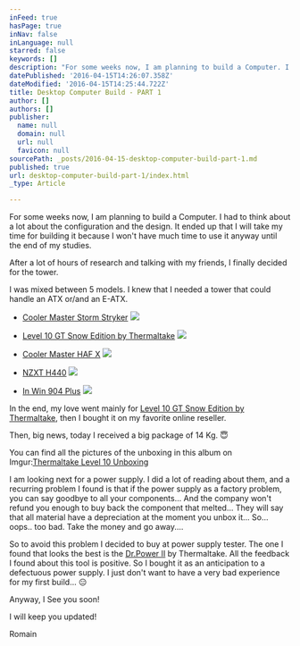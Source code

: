 ```yaml
---
inFeed: true
hasPage: true
inNav: false
inLanguage: null
starred: false
keywords: []
description: "For some weeks now, I am planning to build a Computer. I had to think about a lot about the configuration and the design. It ended up that I will take my time for building it because I won't have much time to use it anyway until the end of my studies."
datePublished: '2016-04-15T14:26:07.358Z'
dateModified: '2016-04-15T14:25:44.722Z'
title: Desktop Computer Build - PART 1
author: []
authors: []
publisher:
  name: null
  domain: null
  url: null
  favicon: null
sourcePath: _posts/2016-04-15-desktop-computer-build-part-1.md
published: true
url: desktop-computer-build-part-1/index.html
_type: Article

---
```

For some weeks now, I am planning to build a Computer. I had to think about a lot about the configuration and the design. It ended up that I will take my time for building it because I won't have much time to use it anyway until the end of my studies.

After a lot of hours of research and talking with my friends, I finally decided for the tower.

I was mixed between 5 models. I knew that I needed a tower that could handle an ATX or/and an E-ATX.

* [Cooler Master Storm Stryker][0]
![](https://the-grid-user-content.s3-us-west-2.amazonaws.com/136a10c4-f34e-4279-9991-be099c1ed940.jpg)

* [Level 10 GT Snow Edition by Thermaltake][1]
![](https://s3-us-west-2.amazonaws.com/the-grid-img/p/451bd9a0f30babed80c72fcd2d6e9b091caa463a.jpg)

* [Cooler Master HAF X][2]
![](https://the-grid-user-content.s3-us-west-2.amazonaws.com/23e13712-72e8-4a0f-ad26-aed11156c4a0.jpg)

* [NZXT H440][3]
![](https://the-grid-user-content.s3-us-west-2.amazonaws.com/7dc8e092-52a8-4965-860b-22e2b60f598d.png)

* [In Win 904 Plus][4]
![](https://the-grid-user-content.s3-us-west-2.amazonaws.com/2edd0c53-29e6-4dd7-952c-8e761b184fc4.jpg)

In the end, my love went mainly for [Level 10 GT Snow Edition by Thermaltake][1], then I bought it on my favorite online reseller.

Then, big news, today I received a big package of 14 Kg. 😇

You can find all the pictures of the unboxing in this album on Imgur:[Thermaltake Level 10 Unboxing][5]

I am looking next for a power supply. I did a lot of reading about them, and a recurring problem I found is that if the power supply as a factory problem, you can say goodbye to all your components... And the company won't refund you enough to buy back the component that melted... They will say that all material have a depreciation at the moment you unbox it... So... oops.. too bad. Take the money and go away....

So to avoid this problem I decided to buy at power supply tester. The one I found that looks the best is the [Dr.Power II][6] by Thermaltake. All the feedback I found about this tool is positive. So I bought it as an anticipation to a defectuous power supply. I just don't want to have a very bad experience for my first build... 😑

Anyway, I See you soon!

I will keep you updated!

Romain

[0]: http://gaming.coolermaster.com/en/products/cases/stryker/
[1]: http://www.thermaltake.com/products-model.aspx?id=C_00001788
[2]: http://www.coolermaster.com/case/full-tower/haf-x/
[3]: https://www.nzxt.com/product/detail/143-h440-performance-mid-tower.html
[4]: http://inwin-style.com/en/goods.php?act=view&id=904%20PLUS
[5]: http://imgur.com/a/GP3Qs
[6]: http://www.thermaltake.com/products-model.aspx?id=C_00001777